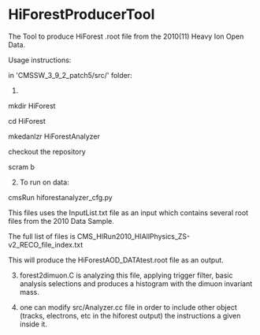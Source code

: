 # HiForestProducerTool
The Tool to produce HiForest .root file from the 2010(11) Heavy Ion Open Data.


Usage instructions:

in 'CMSSW_3_9_2_patch5/src/' folder:

1.
 mkdir HiForest
 
 cd HiForest
 
 mkedanlzr HiForestAnalyzer
 
 checkout the repository
 
scram b



2. To run on data:

 cmsRun hiforestanalyzer_cfg.py


This files uses the InputList.txt file as an input which contains several root files from the 2010 Data Sample.

The full list of files is CMS_HIRun2010_HIAllPhysics_ZS-v2_RECO_file_index.txt


This will produce the HiForestAOD_DATAtest.root file as an output.


3. forest2dimuon.C is analyzing this file, applying trigger filter, basic analysis selections and produces a histogram with the dimuon invariant mass.

4. one can modify src/Analyzer.cc file in order to include other object (tracks, electrons, etc in the hiforest output) the instructions a given inside it.

